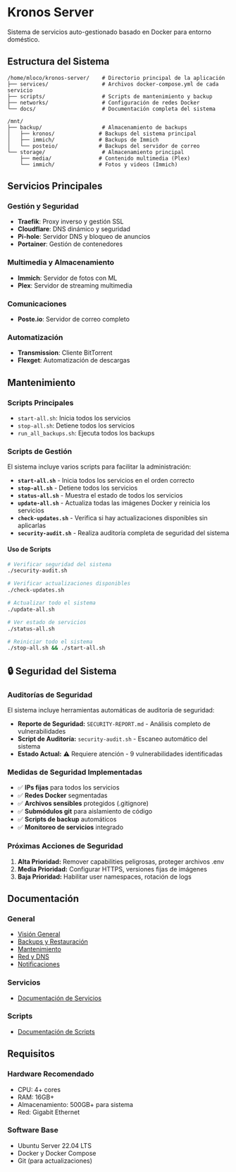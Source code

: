 # Kronos Server

Sistema de servicios auto-gestionado basado en Docker para entorno doméstico.

## Estructura del Sistema

```
/home/mloco/kronos-server/    # Directorio principal de la aplicación
├── services/                 # Archivos docker-compose.yml de cada servicio
├── scripts/                  # Scripts de mantenimiento y backup
├── networks/                 # Configuración de redes Docker
└── docs/                     # Documentación completa del sistema

/mnt/
├── backup/                   # Almacenamiento de backups
│   ├── kronos/              # Backups del sistema principal
│   ├── immich/              # Backups de Immich
│   └── posteio/             # Backups del servidor de correo
└── storage/                  # Almacenamiento principal
    ├── media/               # Contenido multimedia (Plex)
    └── immich/              # Fotos y videos (Immich)
```

## Servicios Principales

### Gestión y Seguridad
- **Traefik**: Proxy inverso y gestión SSL
- **Cloudflare**: DNS dinámico y seguridad
- **Pi-hole**: Servidor DNS y bloqueo de anuncios
- **Portainer**: Gestión de contenedores

### Multimedia y Almacenamiento
- **Immich**: Servidor de fotos con ML
- **Plex**: Servidor de streaming multimedia

### Comunicaciones
- **Poste.io**: Servidor de correo completo

### Automatización
- **Transmission**: Cliente BitTorrent
- **Flexget**: Automatización de descargas

## Mantenimiento

### Scripts Principales
- `start-all.sh`: Inicia todos los servicios
- `stop-all.sh`: Detiene todos los servicios
- `run_all_backups.sh`: Ejecuta todos los backups

### Scripts de Gestión

El sistema incluye varios scripts para facilitar la administración:

- **`start-all.sh`** - Inicia todos los servicios en el orden correcto
- **`stop-all.sh`** - Detiene todos los servicios
- **`status-all.sh`** - Muestra el estado de todos los servicios
- **`update-all.sh`** - Actualiza todas las imágenes Docker y reinicia los servicios
- **`check-updates.sh`** - Verifica si hay actualizaciones disponibles sin aplicarlas
- **`security-audit.sh`** - Realiza auditoría completa de seguridad del sistema

#### Uso de Scripts

```bash
# Verificar seguridad del sistema
./security-audit.sh

# Verificar actualizaciones disponibles
./check-updates.sh

# Actualizar todo el sistema
./update-all.sh

# Ver estado de servicios
./status-all.sh

# Reiniciar todo el sistema
./stop-all.sh && ./start-all.sh
```

## 🔒 Seguridad del Sistema

### Auditorías de Seguridad

El sistema incluye herramientas automáticas de auditoría de seguridad:

- **Reporte de Seguridad:** `SECURITY-REPORT.md` - Análisis completo de vulnerabilidades
- **Script de Auditoría:** `security-audit.sh` - Escaneo automático del sistema
- **Estado Actual:** ⚠️ Requiere atención - 9 vulnerabilidades identificadas

### Medidas de Seguridad Implementadas

- ✅ **IPs fijas** para todos los servicios
- ✅ **Redes Docker** segmentadas
- ✅ **Archivos sensibles** protegidos (.gitignore)
- ✅ **Submódulos git** para aislamiento de código
- ✅ **Scripts de backup** automáticos
- ✅ **Monitoreo de servicios** integrado

### Próximas Acciones de Seguridad

1. **Alta Prioridad:** Remover capabilities peligrosas, proteger archivos .env
2. **Media Prioridad:** Configurar HTTPS, versiones fijas de imágenes
3. **Baja Prioridad:** Habilitar user namespaces, rotación de logs

## Documentación

### General
- [Visión General](docs/overview.md)
- [Backups y Restauración](docs/backups.md)
- [Mantenimiento](docs/maintenance.md)
- [Red y DNS](docs/networking.md)
- [Notificaciones](docs/email-notifications.md)

### Servicios
- [Documentación de Servicios](docs/services/README.md)

### Scripts
- [Documentación de Scripts](docs/scripts.md)

## Requisitos

### Hardware Recomendado
- CPU: 4+ cores
- RAM: 16GB+
- Almacenamiento: 500GB+ para sistema
- Red: Gigabit Ethernet

### Software Base
- Ubuntu Server 22.04 LTS
- Docker y Docker Compose
- Git (para actualizaciones)
